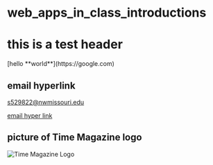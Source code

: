 # web_apps_in_class_introductions
<h1> this is a test header </h1>
[hello **world**](https://google.com)

## email hyperlink
<s529822@nwmissouri.edu>

<a href=mailto:s529822@nwmissouri.edu>email hyper link </a>

## picture of Time Magazine logo
![Time Magazine Logo](https://upload.wikimedia.org/wikipedia/commons/thumb/b/b3/Time_Magazine_logo.svg/1280px-Time_Magazine_logo.svg.png)

